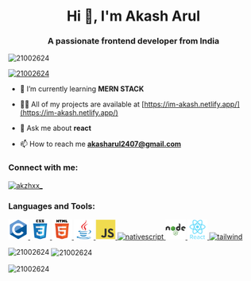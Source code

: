 <h1 align="center">Hi 👋, I'm Akash Arul</h1>
<h3 align="center">A passionate frontend developer from India</h3>

<p align="left"> <img src="https://komarev.com/ghpvc/?username=21002624&label=Profile%20views&color=0e75b6&style=flat" alt="21002624" /> </p>

<p align="left"> <a href="https://github.com/ryo-ma/github-profile-trophy"><img src="https://github-profile-trophy.vercel.app/?username=21002624" alt="21002624" /></a> </p>

- 🌱 I’m currently learning **MERN STACK**

- 👨‍💻 All of my projects are available at [https://im-akash.netlify.app/](https://im-akash.netlify.app/)

- 💬 Ask me about **react**

- 📫 How to reach me **akasharul2407@gmail.com**

<h3 align="left">Connect with me:</h3>
<p align="left">
<a href="https://instagram.com/akzhxx_" target="blank"><img align="center" src="https://raw.githubusercontent.com/rahuldkjain/github-profile-readme-generator/master/src/images/icons/Social/instagram.svg" alt="akzhxx_" height="30" width="40" /></a>
</p>

<h3 align="left">Languages and Tools:</h3>
<p align="left"> <a href="https://www.cprogramming.com/" target="_blank" rel="noreferrer"> <img src="https://raw.githubusercontent.com/devicons/devicon/master/icons/c/c-original.svg" alt="c" width="40" height="40"/> </a> <a href="https://www.w3schools.com/css/" target="_blank" rel="noreferrer"> <img src="https://raw.githubusercontent.com/devicons/devicon/master/icons/css3/css3-original-wordmark.svg" alt="css3" width="40" height="40"/> </a> <a href="https://www.w3.org/html/" target="_blank" rel="noreferrer"> <img src="https://raw.githubusercontent.com/devicons/devicon/master/icons/html5/html5-original-wordmark.svg" alt="html5" width="40" height="40"/> </a> <a href="https://www.java.com" target="_blank" rel="noreferrer"> <img src="https://raw.githubusercontent.com/devicons/devicon/master/icons/java/java-original.svg" alt="java" width="40" height="40"/> </a> <a href="https://developer.mozilla.org/en-US/docs/Web/JavaScript" target="_blank" rel="noreferrer"> <img src="https://raw.githubusercontent.com/devicons/devicon/master/icons/javascript/javascript-original.svg" alt="javascript" width="40" height="40"/> </a> <a href="https://nativescript.org/" target="_blank" rel="noreferrer"> <img src="https://raw.githubusercontent.com/detain/svg-logos/780f25886640cef088af994181646db2f6b1a3f8/svg/nativescript.svg" alt="nativescript" width="40" height="40"/> </a> <a href="https://nodejs.org" target="_blank" rel="noreferrer"> <img src="https://raw.githubusercontent.com/devicons/devicon/master/icons/nodejs/nodejs-original-wordmark.svg" alt="nodejs" width="40" height="40"/> </a> <a href="https://reactjs.org/" target="_blank" rel="noreferrer"> <img src="https://raw.githubusercontent.com/devicons/devicon/master/icons/react/react-original-wordmark.svg" alt="react" width="40" height="40"/> </a> <a href="https://tailwindcss.com/" target="_blank" rel="noreferrer"> <img src="https://www.vectorlogo.zone/logos/tailwindcss/tailwindcss-icon.svg" alt="tailwind" width="40" height="40"/> </a> </p>

<p><img align="left" src="https://github-readme-stats.vercel.app/api/top-langs?username=21002624&show_icons=true&locale=en&layout=compact" alt="21002624" /></p>

<p>&nbsp;<img align="center" src="https://github-readme-stats.vercel.app/api?username=21002624&show_icons=true&locale=en" alt="21002624" /></p>

<p><img align="center" src="https://github-readme-streak-stats.herokuapp.com/?user=21002624&" alt="21002624" /></p>
